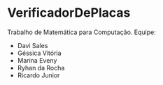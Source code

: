 # VerificadorDePlacas
Trabalho de Matemática para Computação.
Equipe:
- Davi Sales
- Géssica Vitória
- Marina Eveny
- Ryhan da Rocha
- Ricardo Junior
